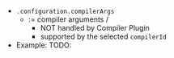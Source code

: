 * `.configuration.compilerArgs`
  * := compiler arguments / 
    * NOT handled by Compiler Plugin
    * supported by the selected `compilerId`
* Example: TODO: